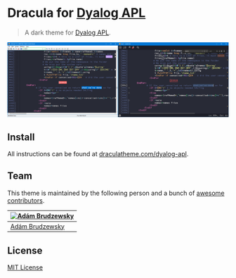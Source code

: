 # Dracula for [Dyalog APL](https://dyalog.com)

> A dark theme for [Dyalog APL](https://dyalog.com).

![Screenshot](./screenshot.png)

## Install

All instructions can be found at [draculatheme.com/dyalog-apl](https://draculatheme.com/dyalog-apl).

## Team

This theme is maintained by the following person and a bunch of [awesome contributors](https://github.com/dracula/template/graphs/contributors).

[![Adám Brudzewsky](https://github.com/abrudz.png?size=100)](https://github.com/abrudz) |
--- |
[Adám Brudzewsky](https://github.com/abrudz) |

## License

[MIT License](./LICENSE)

